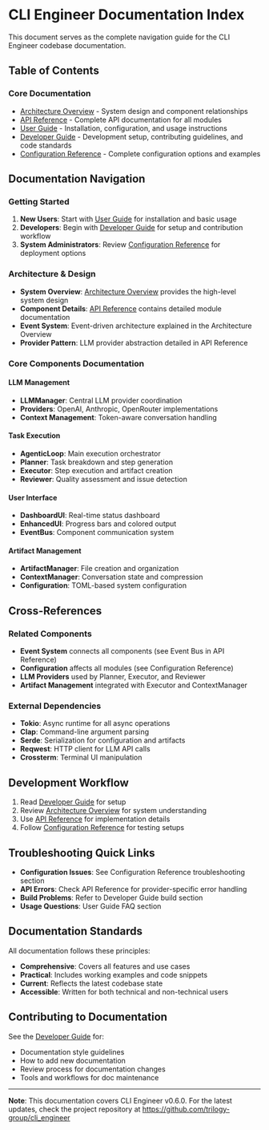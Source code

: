 # CLI Engineer Documentation Index

This document serves as the complete navigation guide for the CLI Engineer codebase documentation.

## Table of Contents

### Core Documentation
- [Architecture Overview](architecture.md) - System design and component relationships
- [API Reference](api-reference.md) - Complete API documentation for all modules
- [User Guide](user-guide.md) - Installation, configuration, and usage instructions
- [Developer Guide](developer-guide.md) - Development setup, contributing guidelines, and code standards
- [Configuration Reference](configuration.md) - Complete configuration options and examples

## Documentation Navigation

### Getting Started
1. **New Users**: Start with [User Guide](user-guide.md) for installation and basic usage
2. **Developers**: Begin with [Developer Guide](developer-guide.md) for setup and contribution workflow
3. **System Administrators**: Review [Configuration Reference](configuration.md) for deployment options

### Architecture & Design
- **System Overview**: [Architecture Overview](architecture.md) provides the high-level system design
- **Component Details**: [API Reference](api-reference.md) contains detailed module documentation
- **Event System**: Event-driven architecture explained in the Architecture Overview
- **Provider Pattern**: LLM provider abstraction detailed in API Reference

### Core Components Documentation

#### LLM Management
- **LLMManager**: Central LLM provider coordination
- **Providers**: OpenAI, Anthropic, OpenRouter implementations
- **Context Management**: Token-aware conversation handling

#### Task Execution
- **AgenticLoop**: Main execution orchestrator
- **Planner**: Task breakdown and step generation
- **Executor**: Step execution and artifact creation
- **Reviewer**: Quality assessment and issue detection

#### User Interface
- **DashboardUI**: Real-time status dashboard
- **EnhancedUI**: Progress bars and colored output
- **EventBus**: Component communication system

#### Artifact Management
- **ArtifactManager**: File creation and organization
- **ContextManager**: Conversation state and compression
- **Configuration**: TOML-based system configuration

## Cross-References

### Related Components
- **Event System** connects all components (see Event Bus in API Reference)
- **Configuration** affects all modules (see Configuration Reference)
- **LLM Providers** used by Planner, Executor, and Reviewer
- **Artifact Management** integrated with Executor and ContextManager

### External Dependencies
- **Tokio**: Async runtime for all async operations
- **Clap**: Command-line argument parsing
- **Serde**: Serialization for configuration and artifacts
- **Reqwest**: HTTP client for LLM API calls
- **Crossterm**: Terminal UI manipulation

## Development Workflow
1. Read [Developer Guide](developer-guide.md) for setup
2. Review [Architecture Overview](architecture.md) for system understanding
3. Use [API Reference](api-reference.md) for implementation details
4. Follow [Configuration Reference](configuration.md) for testing setups

## Troubleshooting Quick Links
- **Configuration Issues**: See Configuration Reference troubleshooting section
- **API Errors**: Check API Reference for provider-specific error handling
- **Build Problems**: Refer to Developer Guide build section
- **Usage Questions**: User Guide FAQ section

## Documentation Standards
All documentation follows these principles:
- **Comprehensive**: Covers all features and use cases
- **Practical**: Includes working examples and code snippets
- **Current**: Reflects the latest codebase state
- **Accessible**: Written for both technical and non-technical users

## Contributing to Documentation
See the [Developer Guide](developer-guide.md) for:
- Documentation style guidelines
- How to add new documentation
- Review process for documentation changes
- Tools and workflows for doc maintenance

---

**Note**: This documentation covers CLI Engineer v0.6.0. For the latest updates, check the project repository at https://github.com/trilogy-group/cli_engineer